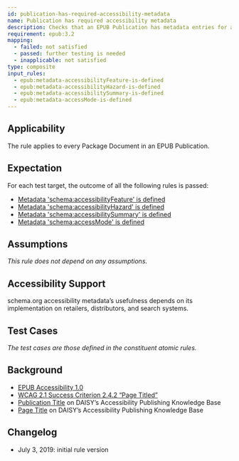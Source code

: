 ```yaml
---
id: publication-has-required-accessibility-metadata
name: Publication has required accessibility metadata
description: Checks that an EPUB Publication has metadata entries for all the required accessibility metadata.
requirement: epub:3.2
mapping:
  - failed: not satisfied
  - passed: further testing is needed
  - inapplicable: not satisfied
type: composite
input_rules:
  - epub:metadata-accessibilityFeature-is-defined
  - epub:metadata-accessibilityHazard-is-defined
  - epub:metadata-accessibilitySummary-is-defined
  - epub:metadata-accessMode-is-defined
---
```


## Applicability

The rule applies to every Package Document in an EPUB Publication.

## Expectation

For each test target, the outcome of all the following rules is passed:

- [Metadata 'schema:accessibilityFeature' is defined](https://github.com/daisy/epub-act-rules/rules/metadata-accessibilityFeature-is-defined.md)
- [Metadata 'schema:accessibilityHazard' is defined](https://github.com/daisy/epub-act-rules/rules/metadata-accessibilityHazard-is-defined.md)
- [Metadata 'schema:accessibilitySummary' is defined](https://github.com/daisy/epub-act-rules/rules/metadata-accessibilitySummary-is-defined.md)
- [Metadata 'schema:accessMode' is defined](https://github.com/daisy/epub-act-rules/rules/metadata-accessMode-is-defined.md)

## Assumptions

_This rule does not depend on any assumptions._

## Accessibility Support

schema.org accessibility metadata’s usefulness depends on its implementation on retailers, distributors, and search systems.

## Test Cases

_The test cases are those defined in the constituent atomic rules._

## Background

 * [EPUB Accessibility 1.0](http://www.idpf.org/epub/latest/accessibility)
 * [WCAG 2.1 Success Criterion 2.4.2 “Page Titled”](https://www.w3.org/TR/WCAG/#page-titled)
 * [Publication Title](http://kb.daisy.org/publishing/docs/epub/title.html) on DAISY’s Accessibility Publishing Knowledge Base
 * [Page Title](http://kb.daisy.org/publishing/docs/html/title.html) on DAISY’s Accessibility Publishing Knowledge Base

## Changelog

- July 3, 2019: initial rule version
